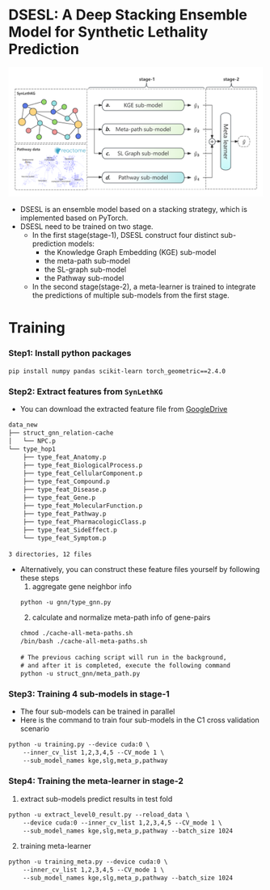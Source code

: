 # DSESL: A Deep Stacking Ensemble Model for Synthetic Lethality Prediction

![DSESL Overview](./images/DSESL-overview.png)

- DSESL is an ensemble model based on a stacking strategy, which is implemented based on PyTorch.
- DSESL need to be trained on two stage.
    - In the first stage(stage-1), DSESL construct four distinct sub-prediction models:
        - the Knowledge Graph Embedding (KGE) sub-model
        - the meta-path sub-model
        - the SL-graph sub-model
        - the Pathway sub-model
    - In the second stage(stage-2), a meta-learner is trained to integrate the predictions of multiple sub-models from
      the first stage.

# Training

### Step1: Install python packages

```shell
pip install numpy pandas scikit-learn torch_geometric==2.4.0 
```

### Step2: Extract features from `SynLethKG`

- You can download the extracted feature file
  from [GoogleDrive](https://drive.google.com/drive/folders/1VH6KkdJkYSsIPZF8hKhir1g-lGDALl5D?usp=drive_link)

```log
data_new
├── struct_gnn_relation-cache
│   └── NPC.p
└── type_hop1
    ├── type_feat_Anatomy.p
    ├── type_feat_BiologicalProcess.p
    ├── type_feat_CellularComponent.p
    ├── type_feat_Compound.p
    ├── type_feat_Disease.p
    ├── type_feat_Gene.p
    ├── type_feat_MolecularFunction.p
    ├── type_feat_Pathway.p
    ├── type_feat_PharmacologicClass.p
    ├── type_feat_SideEffect.p
    └── type_feat_Symptom.p

3 directories, 12 files
```

- Alternatively, you can construct these feature files yourself by following these steps
    1. aggregate gene neighbor info
  ```shell
  python -u gnn/type_gnn.py
  ```
    2. calculate and normalize meta-path info of gene-pairs
    ```shell
  chmod ./cache-all-meta-paths.sh
  /bin/bash ./cache-all-meta-paths.sh
  
  # The previous caching script will run in the background, 
  # and after it is completed, execute the following command
  python -u struct_gnn/meta_path.py
  ```

### Step3: Training 4 sub-models in stage-1

- The four sub-models can be trained in parallel
- Here is the command to train four sub-models in the C1 cross validation scenario

```shell
python -u training.py --device cuda:0 \
    --inner_cv_list 1,2,3,4,5 --CV_mode 1 \
    --sub_model_names kge,slg,meta_p,pathway
```

### Step4: Training the meta-learner in stage-2

1. extract sub-models predict results in test fold

```shell
python -u extract_level0_result.py --reload_data \
    --device cuda:0 --inner_cv_list 1,2,3,4,5 --CV_mode 1 \
    --sub_model_names kge,slg,meta_p,pathway --batch_size 1024
```

2. training meta-learner

```shell
python -u training_meta.py --device cuda:0 \
    --inner_cv_list 1,2,3,4,5 --CV_mode 1 \
    --sub_model_names kge,slg,meta_p,pathway --batch_size 1024
```
